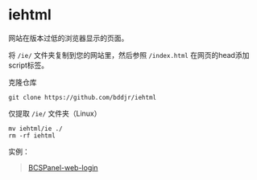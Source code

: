 # iehtml

网站在版本过低的浏览器显示的页面。  

将 `/ie/` 文件夹复制到您的网站里，然后参照 `/index.html` 在网页的head添加script标签。  

克隆仓库
```
git clone https://github.com/bddjr/iehtml
```

仅提取 `/ie/` 文件夹（Linux）
```
mv iehtml/ie ./
rm -rf iehtml
```

实例：  
> [BCSPanel-web-login](https://github.com/bddjr/BCSPanel-web-login)  
